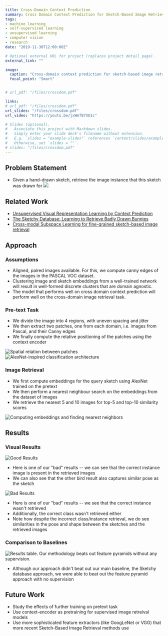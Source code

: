 ```yaml
---
title: Cross-Domain Context Prediction
summary: Cross Domain Context Prediction for Sketch-Based Image Retrieval
tags:
- machine learning
- self-supervised learning
- unsupervised learning
- computer vision
- research
date: "2019-11-30T12:00:00Z"

# Optional external URL for project (replaces project detail page).
external_link: ""

image:
  caption: "Cross-domain context prediction for sketch-based image retrieval"
  focal_point: "Smart"


# url_pdf: "/files/crossdom.pdf"

links:
# url_pdf: "/files/crossdom.pdf"
url_slides: "/files/crossdom.pdf"
url_video: "https://youtu.be/jxWmfB7XU1c"

# Slides (optional).
#   Associate this project with Markdown slides.
#   Simply enter your slide deck's filename without extension.
#   E.g. `slides = "example-slides"` references `content/slides/example-slides.md`.
#   Otherwise, set `slides = ""`.
# slides: "/files/crossdom.pdf"
---
```


## Problem Statement
- Given a hand-drawn sketch, retrieve the image instance that this sketch was drawn for
![](probstatement.png)

## Related Work
- [Unsupervised Visual Representation Learning by Context Prediction](https://arxiv.org/abs/1505.05192)
- [The Sketchy Database: Learning to Retrieve Badly Drawn Bunnies](http://sketchy.eye.gatech.edu/paper.pdf)
- [Cross-modal Subspace Learning for fine-grained sketch-based image retrieval](https://www.sciencedirect.com/science/article/abs/pii/S0925231217314364#!)

## Approach

### Assumptions
- Aligned, paired images available. For this, we compute canny edges of the images in the PASCAL VOC dataset.
- Clustering image and sketch embeddings from a well-trained network will result in well-formed discrete clusters that are domain agnostic.
- The model that performs well on cross domain context prediction will perform well on the cross-domain image retrieval task.

### Pre-text Task
- We divide the image into 4 regions, with uneven spacing and jitter
- We then extract two patches, one from each domain, i.e. images from Pascal, and their Canny edges
- We finally compute the relative positioning of the patches using the context encoder

![Spatial relation between patches](spatial.png)
![AlexNet-inspired classification architecture](classification.png)


### Image Retrieval
- We first compute embeddings for the query sketch using AlexNet trained on the pretext
- We then perform a nearest neighbour search on the embeddings from the dataset of images
- We retrieve the nearest 5 and 10 images for top-5 and top-10 similarity scores

![Computing embeddings and finding nearest neighbors](neighbors.png)


## Results

### Visual Results
![Good Results](visual1.png)

- Here is one of our "bad" results -- we can see that the correct instance image is present in the retrieved images
- We can also see that the other bird result also captures similar pose as the sketch

![Bad Results](visual2.png)

- Here is one of our "bad" results -- we see that the correct instance wasn't retrieved
- Additionally, the correct class wasn't retrieved either
- Note how despite the incorrect class/instance retrieval, we do see similarities in the pose and shape between the sketches and the retrieved images


### Comparison to Baselines
![Results table. Our methodology beats out feature pyramids without any supervision.](results_table.png)

- Although our approach didn't beat out our main baseline, the Sketchy database approach, we were able to beat out the feature pyramid approach with no supervision


## Future Work
- Study the effects of further training on pretext task
- Use context-encoder as pretraining for supervised image retreival models
- Use more sophisticated feature extractors (like GoogLeNet or VGG) that more recent Sketch-Based Image Retrieval methods use
